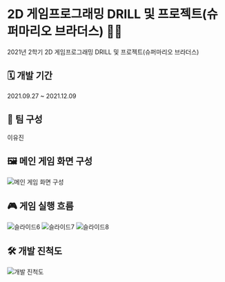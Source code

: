 # 2D 게임프로그래밍 DRILL 및 프로젝트(슈퍼마리오 브라더스) 👨‍🔧 

2021년 2학기 2D 게임프로그래밍 DRILL 및 프로젝트(슈퍼마리오 브라더스)

## **🗓 개발 기간**

2021.09.27 ~ 2021.12.09

## **🤝 팀 구성**

이유진

## **🖼 메인 게임 화면 구성**
![메인 게임 화면 구성](https://github.com/211dbwls/DRILL/assets/65964035/55a67f98-72eb-4985-afee-961468105da1)

## **🎮 게임 실행 흐름**
![슬라이드6](https://github.com/211dbwls/DRILL/assets/65964035/18a10d26-4a47-4dba-ac12-b189269a4c47)
![슬라이드7](https://github.com/211dbwls/DRILL/assets/65964035/c7a28f53-5687-48ce-8f24-b1686f306d79)
![슬라이드8](https://github.com/211dbwls/DRILL/assets/65964035/d7421ad7-bd88-465a-8877-ec8e382a718f)

## **🛠 개발 진척도**
![개발 진척도](https://github.com/211dbwls/DRILL/assets/65964035/4c0e9cb2-5fe3-4c23-9051-25390ed6f24f)
